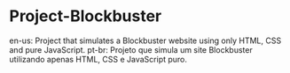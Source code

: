 # Project-Blockbuster
en-us: Project that simulates a Blockbuster website using only HTML, CSS and pure JavaScript.
pt-br: Projeto que simula um site Blockbuster utilizando apenas HTML, CSS e JavaScript puro.
